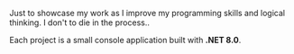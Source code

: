 Just to showcase my work as I improve my programming skills and logical thinking. I don't to die in the process..

Each project is a small console application built with **.NET 8.0**.
